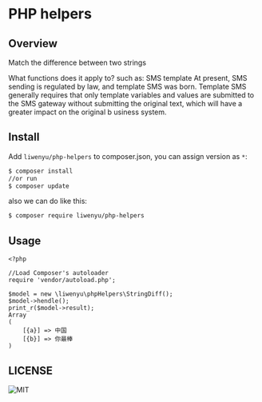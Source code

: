 # PHP helpers

## Overview

Match the difference between two strings

What functions does it apply to?
such as: SMS template
At present, SMS sending is regulated by law, and template SMS was born. Template SMS generally requires that only template variables and values are submitted to the SMS gateway without submitting the original text, which will have a greater impact on the original b usiness system.

## Install

Add `liwenyu/php-helpers` to composer.json, you can assign version as `*`:

```sh
$ composer install
//or run
$ composer update
```

also we can do like this:

```sh
$ composer require liwenyu/php-helpers
```

## Usage

```
<?php

//Load Composer's autoloader
require 'vendor/autoload.php';

$model = new \liwenyu\phpHelpers\StringDiff();
$model->hendle();
print_r($model->result);
Array
(
    [{a}] => 中国
    [{b}] => 你最棒
)
```

## LICENSE

![MIT](https://img.shields.io/badge/license-MIT-blue.svg?style=flat-square)


